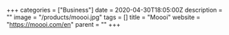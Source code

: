 +++
categories = ["Business"]
date = 2020-04-30T18:05:00Z
description = ""
image = "/products/moooi.jpg"
tags = []
title = "Moooi"
website = "https://moooi.com/en"
parent = ""
+++
